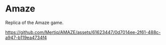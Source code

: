 # Amaze
Replica of the Amaze game.

https://github.com/Mertiq/AMAZE/assets/61623447/0d7014ee-2f61-488c-a947-b119ea4734f4

